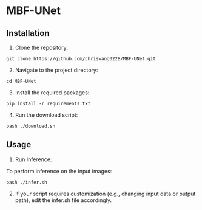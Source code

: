 # MBF-UNet

## Installation 
  
1. Clone the repository:
```  
git clone https://github.com/chriswang0228/MBF-UNet.git
```  
2. Navigate to the project directory:
```  
cd MBF-UNet
``` 
3. Install the required packages:
```  
pip install -r requirements.txt
``` 
4. Run the download script:
```  
bash ./download.sh
```
## Usage

1. Run Inference:

To perform inference on the input images:
```  
bash ./infer.sh
```  
2. If your script requires customization (e.g., changing input data or output path), edit the infer.sh file accordingly.